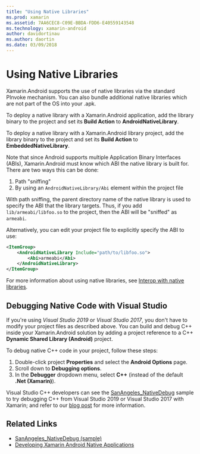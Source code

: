 ```yaml
---
title: "Using Native Libraries"
ms.prod: xamarin
ms.assetid: 7AA6CEC8-C09E-BBDA-FDD6-E40559143548
ms.technology: xamarin-android
author: davidortinau
ms.author: daortin
ms.date: 03/09/2018
---
```


# Using Native Libraries

Xamarin.Android supports the use of native libraries via the standard
PInvoke mechanism. You can also bundle additional native libraries which are not
part of the OS into your .apk.

To deploy a native library with a Xamarin.Android application, add the
library binary to the project and set its **Build Action** to **AndroidNativeLibrary**.

To deploy a native library with a Xamarin.Android library project, add the
library binary to the project and set its **Build Action** to **EmbeddedNativeLibrary**.

Note that since Android supports multiple Application Binary Interfaces
(ABIs), Xamarin.Android must know which ABI the native library is built for.
There are two ways this can be done:

1. Path "sniffing"
1. By using an  `AndroidNativeLibrary/Abi` element within the project file

With path sniffing, the parent directory name of the native library is used
to specify the ABI that the library targets. Thus, if you add `lib/armeabi/libfoo.so` to the project, then the ABI will be
"sniffed" as `armeabi`.

Alternatively, you can edit your project file to explicitly specify the ABI
to use:

```xml
<ItemGroup>
    <AndroidNativeLibrary Include="path/to/libfoo.so">
        <Abi>armeabi</Abi>
    </AndroidNativeLibrary>
</ItemGroup>
```

For more information about using native libraries, see
[Interop with native libraries](https://www.mono-project.com/docs/advanced/pinvoke/).

## Debugging Native Code with Visual Studio

If you're using *Visual Studio 2019* or *Visual Studio 2017*, you don't have to modify your project files as described above.
You can build and debug C++ inside your Xamarin.Android solution by adding a project reference to
a C++ **Dynamic Shared Library (Android)** project.

To debug native C++ code in your project, follow these steps:

1. Double-click project **Properties** and select the **Android Options** page.
2. Scroll down to **Debugging options**.
3. In the **Debugger** dropdown menu, select **C++** (instead of the default **.Net (Xamarin)**).

Visual Studio C++ developers can see the [SanAngeles_NativeDebug](https://docs.microsoft.com/samples/xamarin/monodroid-samples/sanangeles-ndk)
sample to try debugging C++ from Visual Studio 2019 or Visual Studio 2017 with Xamarin; and refer to our [blog post](https://blog.xamarin.com/build-and-debug-c-libraries-in-xamarin-android-apps-with-visual-studio-2015/) for more information.

## Related Links

- [SanAngeles_NativeDebug (sample)](https://docs.microsoft.com/samples/xamarin/monodroid-samples/sanangeles-ndk)
- [Developing Xamarin Android Native Applications](https://blogs.msdn.microsoft.com/vcblog/2015/02/23/developing-xamarin-android-native-applications/)
